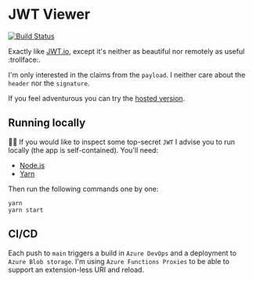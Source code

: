 # JWT Viewer

[![Build Status](https://dev.azure.com/gabrielweyer/JwtViewer/_apis/build/status/JwtViewer?branchName=main)](https://dev.azure.com/gabrielweyer/JwtViewer/_build/latest?definitionId=7&branchName=main)

Exactly like [JWT.io][jwt-io], except it's neither as beautiful nor remotely as useful :trollface:.

I'm only interested in the claims from the `payload`. I neither care about the `header` nor the `signature`.

If you feel adventurous you can try the [hosted version][jwt-viewer].

## Running locally

:female_detective: If you would like to inspect some top-secret `JWT` I advise you to run locally (the app is self-contained). You'll need:

- [Node.js][node-js]
- [Yarn][yarn]

Then run the following commands one by one:

```shell
yarn
yarn start
```

## CI/CD

Each push to `main` triggers a build in `Azure DevOps` and a deployment to `Azure Blob storage`. I'm using `Azure Functions Proxies` to be able to support an extension-less URI and reload.

[jwt-io]: https://jwt.io/
[jwt-viewer]: https://jwtviewer.azurewebsites.net/
[trello-board]: https://trello.com/b/8JWl1Nc7/jwt-viewer
[node-js]: https://nodejs.org/en/download/
[yarn]: https://yarnpkg.com/lang/en/docs/install/
